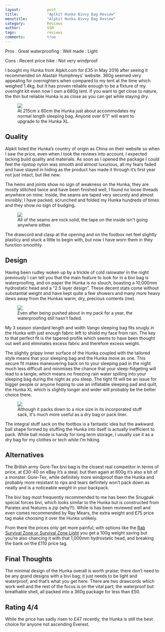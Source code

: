 ```yaml
---
layout:            post
title:             "Aplkit Hunka Bivvy Bag Review"
menutitle:         "Alpkit Hunka Bivvy Bag Review"
category:          Reviews
author:            SSH
tags:              reviews
comments:          true
---
```


Pros
: Great waterproofing
: Well made
: Light

Cons
: Recent price hike
: Not very windproof

I bought my Hunka from Alpkit.com for £35 in May 2016 after seeing it recommended on Alastair Humphreys' website.  360g seemed very appealing for overnighters when compared to my tent at the time which weighed 1.4kg, but it has proven reliable enough to be a fixture of my overnght kit even now I own a 680g tent.  If you want to get close to nature, the thin but reliable Hunka is as close as you can get while staying dry.

<figure>
<img src="{{ site.github.url }}/media/img/hunka/length.jpg" />
<figcaption>At 215cm x 80cm the Hunka just about accommodates my normal length sleeping bag. Anyone over 6'1" will want to upgrade to the Hunka XL.</figcaption>
</figure>

## Quality
Alpkit listed the Hunka’s country of origin as China on their website so when I saw the price, even when I took the reviews into account, I expected lacking build quality and materials.  As soon as I opened the package I could feel the ripstop nylon was smooth and almost luxurious, all my fears faded and have stayed in hiding as the product has made it through it’s first year not just intact, but like new.

The hems and joints show no sign of weakness on the Hunka, they are mostly stitched twice and have been finished well, I found no loose threads anywhere on mine.  Inside, the seams are taped very securely and almost invisibly; I have packed, scrunched and folded my Hunka hundreds of times and they show no sign of budging.

<figure>
<img src="{{ site.github.url }}/media/img/hunka/stitching.jpg" />
<figcaption>All of the seams are rock solid, the tape on the inside isn't going anywhere either.</figcaption>
</figure>

The drawcord and clasp at the opening and on the footbox net feel slightly plasticy and stuck a little to begin with, but now I have worn them in they function smoothly.   

##  Design
Having been rudley woken up by a trickle of cold rainwater in the night previously I can tell you that the main feature to look for in a bivi bag is waterproofing, and on paper the Hunka is no slouch, boasting a 10,000mm hydrostatic head and a “2.5 layer design”.  These decent stats come without substantial weight and have kept quite a few showers and many more heavy dews away from the Hunkas warm, dry, precious contents (me).

<figure>
<img src="{{ site.github.url }}/media/img/hunka/waterproof.jpg" />
<figcaption>Even after being pushed about in my pack for a year, the waterproofing still hasn't faded.</figcaption>
</figure>

My 3 season standard length and width Vango sleeping bag fits snugly in the Hunka with just enough fabric left to shield my face from rain.  The key to that perfect fit is the tapered profile which seems to have been thought out well and eliminates excess fabric and therefore excess weight.  

The slightly grippy inner surface of the Hunka coupled with the tailored style means that your sleeping bag and the Hunka move as one. This secure fit makes maneuvering back on to your sleeping pad in the night much less difficult and minimises the chance that your sleep-fidgeting will lead to a tangle, which means no freezing rain water spilling into your sleeping bag during the night as you sleep.  The tight fit will be an issue for bigger people or anyone hoping to use an inflatable sleeping pad and quilt, the Hunka XL which is slightly longer and wider will probably be the better choice there.  

<figure>
<img src="{{ site.github.url }}/media/img/hunka/packed.jpg" />
<figcaption>Although it packs down to a nice size in its incorporated stuff sack, it's much more useful as a dry bag or pack liner.</figcaption>
</figure>

The integral stuff sack on the footbox is a fantastic idea but the awkward ball shape formed by stuffing the Hunka into itself is actually inefficient to pack.  While ball mode is handy for long term storage, I usually use it as a dry bag for my clothes or tech while I’m hiking.

## Alternatives
The British army Gore-Tex bivi bag is the closest real competitor in terms of price, at £30-40 on eBay it’s a steal, but then again at 800g it’s also a bit of a monster.  Gore-Tex, while definitely more windproof than the Hunka and probably more resistant to rips and tears definitely won’t pack down as neatly and is a noticeable weight in your backpack.

The bivi bag most frequently recommended to me has been the Snugpak special forces bivi, which looks similar to the Hunka but is constructed from Paratex and features a zip (why?!).  While is has been reviewed well and even comes recommended by Ray Mears, the extra weight and £75 price tag make choosing it over the Hunka unlikely.

From there the prices only get more painful; with options like the [Rab Survival Zone or Survival Zone Light](https://www.ultralightoutdoorgear.co.uk/equipment-c3/tents-shelters-c25/bivi-bags-c41/survival-zone-lite-ultralight-bivi-bag-p120) you get a 100g weight saving but you’re also chancing it with that 1,000mm hydrostatic head, and breaking the bank on the £110 price tag.  

## Final Thoughts

The minimal design of the Hunka overall is worth praise; there don’t need to be any grand designs with a bivi bag; it just needs to be light and waterproof, and that’s what you get here.  There are two drawcords which work well and the rest of the focus is on the vital part; the waterproof but breathable shell, all packed into a 360g package for less than £50.

## Rating 4/4
While the price has sadly risen to £47 recently, the Hunka is still the best choice for anyone not ascending Everest.


